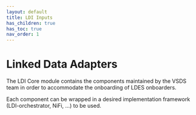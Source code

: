 ```yaml
---
layout: default
title: LDI Inputs
has_children: true
has_toc: true
nav_order: 1
---
```


# Linked Data Adapters

The LDI Core module contains the components maintained by the VSDS team in order to accommodate the onboarding of LDES onboarders.

Each component can be wrapped in a desired implementation framework (LDI-orchestrator, NiFi, ...) to be used.
